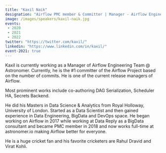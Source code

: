 ```yaml
---
title: "Kaxil Naik"
designation: "Airflow PMC member & Committer | Manager - Airflow Engineering @ Astronomer.io"
image: /images/speakers/kaxil-naik.jpg
events:
 - 2020
 - 2021
 - 2022
twitter: "https://twitter.com/kaxil/"
linkedin: "https://www.linkedin.com/in/kaxil/"
event-2021: true
---
```


Kaxil is currently working as a Manager of Airflow Engineering Team @ Astronomer. Currently, he is the #1 committer of the Airflow Project based on the number of commits. He is one of the current release managers of Airflow.

Most prominent works include co-authoring DAG Serialization, Scheduler HA, Secrets Backend.

He did his Masters in Data Science & Analytics from Royal Holloway, University of London.
Started as a Data Scientist and then gained experience in Data Engineering, BigData and DevOps space. He began working on Airflow in 2017 while working at Data Reply as a BigData consultant
and became PMC member in 2018 and now works full-time at astronomer.io making Airflow better for everyone.

He is a huge cricket fan and his favorite cricketers are Rahul Dravid and Virat Kohli.